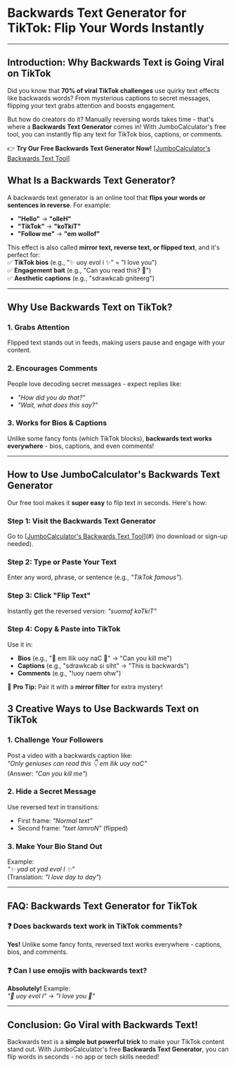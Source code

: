 # Backwards Text Generator for TikTok: Flip Your Words Instantly  

---

## Introduction: Why Backwards Text is Going Viral on TikTok  

Did you know that **70% of viral TikTok challenges** use quirky text effects like backwards words? From mysterious captions to secret messages, flipping your text grabs attention and boosts engagement.  

But how do creators do it? Manually reversing words takes time - that's where a **Backwards Text Generator** comes in! With JumboCalculator's free tool, you can instantly flip any text for TikTok bios, captions, or comments.  

👉 **Try Our Free Backwards Text Generator Now!**
[[JumboCalculator's Backwards Text Tool](https://jumbocalculator.com/text-reverser/)]


## What Is a Backwards Text Generator?  

A backwards text generator is an online tool that **flips your words or sentences in reverse**. For example:  

- **"Hello"** → **"olleH"**  
- **"TikTok"** → **"koTkiT"**  
- **"Follow me"** → **"em wollof"**  

This effect is also called **mirror text, reverse text, or flipped text**, and it's perfect for:  
✅ **TikTok bios** (e.g., "✨ uoy evol i ✨" = "I love you")  
✅ **Engagement bait** (e.g., "Can you read this? 👀")  
✅ **Aesthetic captions** (e.g., "sdrawkcab gniteerg")  

---

## Why Use Backwards Text on TikTok?  

### 1. Grabs Attention  
Flipped text stands out in feeds, making users pause and engage with your content.  

### 2. Encourages Comments  
People love decoding secret messages - expect replies like:  
- *"How did you do that?"*  
- *"Wait, what does this say?"*  

### 3. Works for Bios & Captions  
Unlike some fancy fonts (which TikTok blocks), **backwards text works everywhere** - bios, captions, and even comments!  

---

## How to Use JumboCalculator's Backwards Text Generator  

Our free tool makes it **super easy** to flip text in seconds. Here's how:  

### Step 1: Visit the Backwards Text Generator  
Go to [[JumboCalculator's Backwards Text Tool](https://jumbocalculator.com/text-reverser/)](#) (no download or sign-up needed).  

### Step 2: Type or Paste Your Text  
Enter any word, phrase, or sentence (e.g., *"TikTok famous"*).  

### Step 3: Click "Flip Text"  
Instantly get the reversed version: *"suomaf koTkiT"*  

### Step 4: Copy & Paste into TikTok  
Use it in:  
- **Bios** (e.g., "💫 em llik uoy naC 💫" → "Can you kill me")  
- **Captions** (e.g., "sdrawkcab si siht" → "This is backwards")  
- **Comments** (e.g., "!uoy naem ohw")  

🔹 **Pro Tip:** Pair it with a **mirror filter** for extra mystery!  

## 3 Creative Ways to Use Backwards Text on TikTok  

### 1. Challenge Your Followers  
Post a video with a backwards caption like:  
*"Only geniuses can read this 👇 em llik uoy naC"*  
(Answer: *"Can you kill me"*)  

### 2. Hide a Secret Message  
Use reversed text in transitions:  
- First frame: *"Normal text"*  
- Second frame: *"txet lamroN"* (flipped)  

### 3. Make Your Bio Stand Out  
Example:  
*"✨ yad ot yad evol I ✨"*  
(Translation: *"I love day to day"*)  

---

## FAQ: Backwards Text Generator for TikTok  

### ❓ Does backwards text work in TikTok comments?  
**Yes!** Unlike some fancy fonts, reversed text works everywhere - captions, bios, and comments.  


### ❓ Can I use emojis with backwards text?  
**Absolutely!** Example:  
*"💖 uoy evol I"* → *"I love you 💖"*  

---

## Conclusion: Go Viral with Backwards Text!  

Backwards text is a **simple but powerful trick** to make your TikTok content stand out. With JumboCalculator's free **Backwards Text Generator**, you can flip words in seconds - no app or tech skills needed!  
